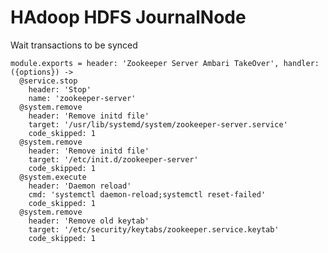 
# HAdoop HDFS JournalNode

Wait transactions to be synced

    module.exports = header: 'Zookeeper Server Ambari TakeOver', handler: ({options}) ->
      @service.stop
        header: 'Stop'
        name: 'zookeeper-server'
      @system.remove
        header: 'Remove initd file'
        target: '/usr/lib/systemd/system/zookeeper-server.service'
        code_skipped: 1
      @system.remove
        header: 'Remove initd file'
        target: '/etc/init.d/zookeeper-server'
        code_skipped: 1
      @system.execute
        header: 'Daemon reload'
        cmd: 'systemctl daemon-reload;systemctl reset-failed'
        code_skipped: 1
      @system.remove
        header: 'Remove old keytab'
        target: '/etc/security/keytabs/zookeeper.service.keytab'
        code_skipped: 1